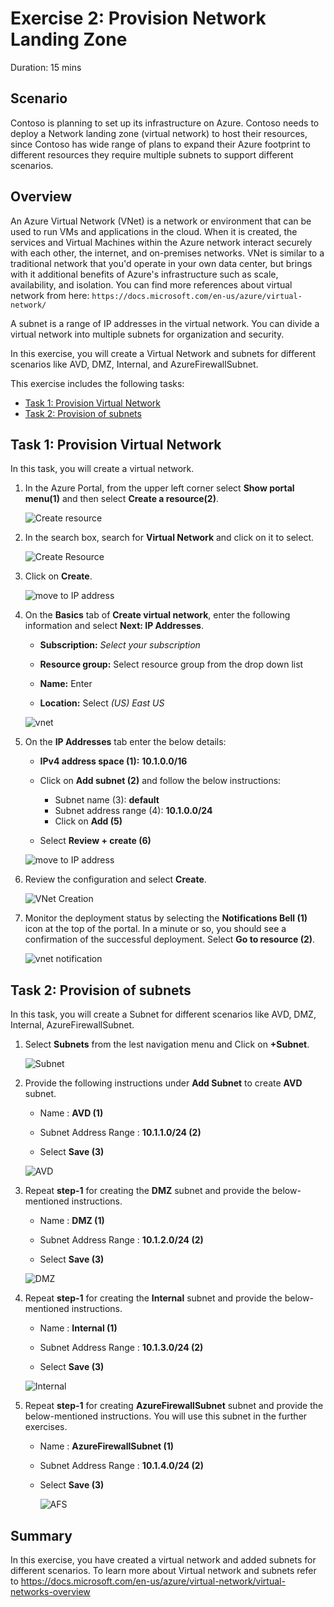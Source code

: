 
# Exercise 2: Provision Network Landing Zone

Duration: 15 mins

## Scenario 

Contoso is planning to set up its infrastructure on Azure. Contoso needs to deploy a Network landing zone (virtual network) to host their resources, since Contoso has wide range of plans to expand their Azure footprint to different resources they require multiple subnets to support different scenarios.

## Overview

An Azure Virtual Network (VNet) is a network or environment that can be used to run VMs and applications in the cloud. When it is created, the services and Virtual Machines within the Azure network interact securely with each other, the internet, and on-premises networks. VNet is similar to a traditional network that you'd operate in your own data center, but brings with it additional benefits of Azure's infrastructure such as scale, availability, and isolation. You can find more references about  virtual network from here: ```https://docs.microsoft.com/en-us/azure/virtual-network/```

A subnet is a range of IP addresses in the virtual network. You can divide a virtual network into multiple subnets for organization and security.

In this exercise, you will create a Virtual Network and subnets for different scenarios like AVD, DMZ, Internal, and AzureFirewallSubnet.



This exercise includes the following tasks:

* [Task 1: Provision Virtual Network](#task-1-provision-virtual-network)
* [Task 2: Provision of subnets](#task-2-provision-of-subnets)


## Task 1: Provision Virtual Network 

In this task, you will create a virtual network.

1.  In the Azure Portal, from the upper left corner select **Show portal menu(1)** and then select **Create a resource(2)**.

      ![Create resource](https://github.com/Divyasri199/AIW-Azure-Network-Solutions/blob/prod/media/createare.png?raw=true)
     
2.  In the search box, search for **Virtual Network** and click on it to select.

     ![Create Resource](https://github.com/CloudLabsAI-Azure/AIW-Azure-Network-Solutions/blob/main/media/vnetsearch.png?raw=true)
     
3.  Click on **Create**.

      ![move to IP address](https://github.com/CloudLabsAI-Azure/AIW-Azure-Network-Solutions/blob/main/media/vnet.png?raw=true)
     
4. On the **Basics** tab of **Create virtual network**, enter the following information and select **Next: IP Addresses**.

    -  **Subscription:** *Select your subscription*
  
    -  **Resource group:** Select **<inject key="Resource Group" enableCopy="false"/>** resource group from the drop down list

    -  **Name:**  Enter **<inject key="VnetName" enableCopy="false"/>**

    -  **Location:** Select *(US) East US*

    ![vnet](https://github.com/CloudLabsAI-Azure/AIW-Azure-Network-Solutions/blob/main/media/vnet1.png?raw=true)

5.  On the **IP Addresses** tab enter the below details:

     - **IPv4 address space (1):** **10.1.0.0/16**
     
     - Click on **Add subnet (2)** and follow the below instructions:
  
         - Subnet name (3): **default**
         - Subnet address range (4): **10.1.0.0/24**
         - Click on **Add (5)**
        
     - Select **Review + create (6)**
     
    ![move to IP address](https://github.com/CloudLabsAI-Azure/AIW-Azure-Network-Solutions/blob/main/media/Picture5.png?raw=true)

6. Review the configuration and select **Create**.

     ![VNet Creation](https://github.com/CloudLabsAI-Azure/AIW-Azure-Network-Solutions/blob/main/media/vnet2.png?raw=true)

7. Monitor the deployment status by selecting the **Notifications Bell (1)** icon at the top of the portal. In a minute or so, you should see a confirmation of the successful deployment. Select **Go to resource (2)**.

     ![vnet notification](https://github.com/CloudLabsAI-Azure/AIW-Azure-Network-Solutions/blob/main/media/vnet3.png?raw=true)

## Task 2: Provision of subnets

In this task, you will create a Subnet for different scenarios like AVD, DMZ, Internal, AzureFirewallSubnet. 

1.  Select **Subnets** from <inject key="VnetName" enableCopy="false"/> the lest navigation menu and Click on **+Subnet**.

      ![Subnet](https://github.com/CloudLabsAI-Azure/AIW-Azure-Network-Solutions/blob/main/media/nssubnet.png?raw=true)
      
2. Provide the following instructions under **Add Subnet** to create **AVD** subnet.

    - Name : **AVD (1)**
    
    - Subnet Address Range : **10.1.1.0/24 (2)**
    
    - Select **Save (3)**

    ![AVD](https://github.com/CloudLabsAI-Azure/AIW-Azure-Network-Solutions/blob/main/media/nssubnet1.png?raw=true)
    
3. Repeat **step-1** for creating the **DMZ** subnet and provide the below-mentioned instructions.

    - Name : **DMZ (1)**
    
    - Subnet Address Range : **10.1.2.0/24 (2)**
    
    - Select **Save (3)**

    ![DMZ](https://github.com/CloudLabsAI-Azure/AIW-Azure-Network-Solutions/blob/main/media/nssubnet2.png?raw=true)
    
4. Repeat **step-1** for creating the **Internal** subnet and provide the below-mentioned instructions.

    - Name : **Internal (1)**
    
    - Subnet Address Range : **10.1.3.0/24 (2)** 
    
    - Select **Save (3)**
    
    ![Internal](https://github.com/CloudLabsAI-Azure/AIW-Azure-Network-Solutions/blob/main/media/nssubnet3.png?raw=true)
    
5. Repeat **step-1** for creating **AzureFirewallSubnet** subnet and provide the below-mentioned instructions. You will use this subnet in the further exercises.

    - Name : **AzureFirewallSubnet (1)**
    
    - Subnet Address Range : **10.1.4.0/24 (2)** 
    
    - Select **Save (3)**

      ![AFS](https://github.com/CloudLabsAI-Azure/AIW-Azure-Network-Solutions/blob/main/media/AFS2.png?raw=true)
  
## Summary

In this exercise, you have created a virtual network and added subnets for different scenarios. To learn more about Virtual network and subnets refer to https://docs.microsoft.com/en-us/azure/virtual-network/virtual-networks-overview
   
   
